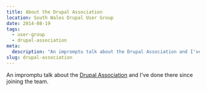 ```yaml
---
title: About the Drupal Association
location: South Wales Drupal User Group
date: 2014-08-19
tags:
  - user-group
  - drupal-association
meta:
  description: "An impromptu talk about the Drupal Association and I've done there since joining the team."
slug: drupal-association
---
```

An impromptu talk about the [Drupal Association](https://assoc.drupal.org) and I've done there since joining the team.